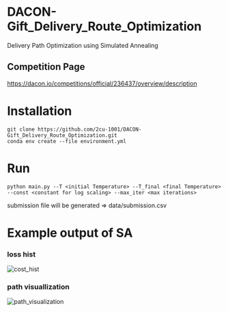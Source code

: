 # DACON-Gift_Delivery_Route_Optimization #
Delivery Path Optimization using Simulated Annealing


## Competition Page ##

https://dacon.io/competitions/official/236437/overview/description


# Installation #

    git clone https://github.com/2cu-1001/DACON-Gift_Delivery_Route_Optimization.git
    conda env create --file environment.yml



# Run #

    python main.py --T <initial Temperature> --T_final <final Temperature> --const <constant for log scaling> --max_iter <max iterations>
submission file will be generated => data/submission.csv

# Example output of SA #
### loss hist ###
![cost_hist](https://github.com/user-attachments/assets/c426fa4d-b874-4876-a4c0-f094c0d3afb3)


### path visuallization ###
![path_visualization](https://github.com/user-attachments/assets/529828d9-d5e3-4845-8ab9-807430690056)
